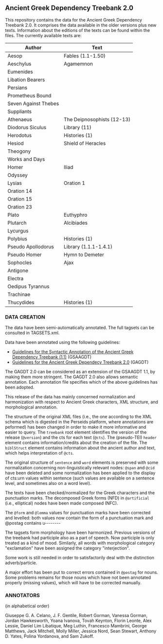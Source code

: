 ## Ancient Greek Dependency Treebank 2.0

This repository contains the data for the Ancient Greek Dependency Treebank 2.0. It comprises the data available 
in the older versions plus new texts. Information about the editions of the texts can be found within the files.
The currently available texts are:

Author | Text 
------------ | ------------- 
Aesop | Fables (1.1-1.50) 
Aeschylus | Agamemnon 
 | Eumenides 
 | Libation Bearers 
 | Persians 
 | Prometheus Bound 
 | Seven Against Thebes 
 | Suppliants 
Athenaeus | The Deipnosophists (12-13) 
Diodorus Siculus | Library (11) 
Herodotus | Histories (1)
Hesiod | Shield of Heracles 
 | Theogony
 | Works and Days 
Homer | Iliad 
 | Odyssey 
Lysias | Oration 1 
 | Oration 14 
 | Oration 15 
 | Oration 23 
Plato | Euthyphro 
Plutarch | Alcibiades 
 | Lycurgus 
Polybius | Histories (1) 
Pseudo Apollodorus | Library (1.1.1-1.4.1)
Pseudo Homer |Hymn to Demeter
Sophocles | Ajax
 | Antigone
 | Electra
 | Oedipus Tyrannus
 | Trachinae 
Thucydides | Histories (1)

### DATA CREATION

The data have been semi-automatically annotated. The full tagsets can be consulted in TAGSETS.xml.

Data have been annotated using the following guidelines:
* [Guidelines for the Syntactic Annotation of the Ancient Greek Dependency Treebank (1.1)](http://nlp.perseus.tufts.edu/syntax/treebank/agdt/1.7/docs/guidelines.pdf) (GSAAGDT)
* [Guidelines for the Ancient Greek Dependecy Treebank 2.0](https://github.com/PerseusDL/treebank_data/tree/master/AGDT2/guidelines) (GAGDT)

The GAGDT 2.0 can be considered as an extension of the GSAAGDT 1.1, by making them more stringent. The GAGDT 2.0 also allows
semantic annotation. Each annotation file specifies which of the above guidelines has been adopted.

This release of the data has mainly concerned normalization and harmonization with respect to Ancient Greek characters, XML structure, and morphological annotation.

The structure of the original XML files (i.e., the one according to the XML schema which is digested in the Perseids platform, where annotations are peformed) has been changed in order to make it more informative and easier to query. The <code>treebank</code> root element identifies the version of the release (<code>@version</code>) and the cts for each text (<code>@cts</code>). The (pseudo-TEI) <code>header</code> element
contains information/credits about the creation of the file. The <code>biblStruct</code> element contains information about the ancient author and text, which helps interpretation of <code>@cts</code>.

The original structure of <code>sentence</code> and <code>word</code> elements is preserved with some normalization concerning non-linguistically relevant nodes: <code>@span</code> and <code>@cid</code> have been deleted and some normalization has been applied to the display of cts:urn values within </code>sentence</code> (such values are available on a sentence level, and sometimes also on a word level). 

The texts have been checked/normalized for the Greek characters and the punctuation marks. The decomposed Greek forms (NFD) in <code>@artificial</code> (i.e., elliptical) nodes have been made composed (NFC). 

The <code>@form</code> and <code>@lemma</code> values for punctuation marks have been corrected and levelled: both values now contain the form of a punctuation mark and @postag contains u--------

The tagsets form morphology have been harmonized. Previous versions of the treebank had participle also as a part of speech. Now
participle is only treated as a kind of mood. Similarly, all words with morphological category "exclamation" have been assigned the category "interjection". 

Some work is still needed in order to satisfactorily deal with the distinction adverb/particle.

A major effort has been put to correct errors contained in <code>@postag</code> for nouns. Some problems remains for those nouns
which have not been annotated properly (missing values), which will have to be corrected manually.

### ANNOTATORS

(in alphabetical order)

Giuseppe G. A. Celano, J. F. Gentile, Robert Gorman, Vanessa Gorman,
Jordan Hawkesworth, Yoana Ivanova, Tovah Keynton, Florin Leonte, Alex Lessie,
Daniel Lim Libatique, Meg Luthin, Francesco Mambrini, George Matthews,
Jack Mitchell, Molly Miller, Jessica Nord, Sean Stewart, Anthony D. Yates,
Polina Yordanova, and Sam Zukoff.
